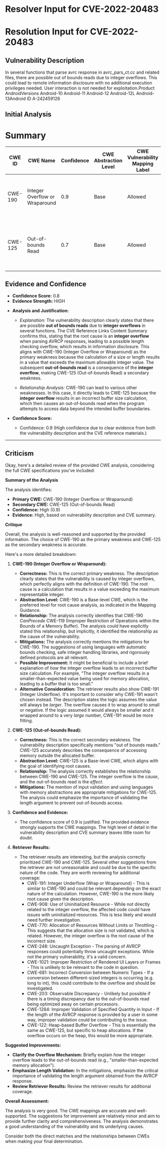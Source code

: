 # Resolver Input for CVE-2022-20483

# Resolution Input for CVE-2022-20483

## Vulnerability Description
In several functions that parse avrc response in avrc_pars_ct.cc and related files, there are possible out of bounds reads due to integer overflows. This could lead to remote information disclosure with no additional execution privileges needed. User interaction is not needed for exploitation.Product AndroidVersions Android-10 Android-11 Android-12 Android-12L Android-13Android ID A-242459126

## Initial Analysis
# Summary
| CWE ID | CWE Name | Confidence | CWE Abstraction Level | CWE Vulnerability Mapping Label | CWE-Vulnerability Mapping Notes |
|---|---|---|---|---|---|
| CWE-190 | Integer Overflow or Wraparound | 0.9 | Base | Allowed | Primary CWE. The **integer overflow** is the root cause of the vulnerability. |
| CWE-125 | Out-of-bounds Read | 0.7 | Base | Allowed | Secondary CWE. The **out-of-bounds read** is a direct consequence of the integer overflow. |

## Evidence and Confidence

*   **Confidence Score:** 0.8
*   **Evidence Strength:** HIGH

- **Analysis and Justification:**  
  - *Explanation:* The vulnerability description clearly states that there are possible **out of bounds reads** due to **integer overflows** in several functions. The CVE Reference Links Content Summary confirms this, stating that the root cause is an **integer overflow** when parsing AVRCP responses, leading to a possible length checking overflow, which results in information disclosure. This aligns with CWE-190 (Integer Overflow or Wraparound) as the primary weakness because the calculation of a size or length results in a value that exceeds the maximum allowable integer value. The subsequent **out-of-bounds read** is a consequence of the **integer overflow**, making CWE-125 (Out-of-bounds Read) a secondary weakness.
  
  - *Relationship Analysis:* CWE-190 can lead to various other weaknesses. In this case, it directly leads to CWE-125 because the **integer overflow** results in an incorrect buffer size calculation, which then causes an out-of-bounds read when the program attempts to access data beyond the intended buffer boundaries.

- **Confidence Score:**  
  - Confidence: 0.9 (High confidence due to clear evidence from both the vulnerability description and the CVE reference materials.)

---

## Criticism
Okay, here's a detailed review of the provided CWE analysis, considering the full CWE specifications you've included:

**Summary of the Analysis**

The analysis identifies:

*   **Primary CWE:** CWE-190 (Integer Overflow or Wraparound)
*   **Secondary CWE:** CWE-125 (Out-of-bounds Read)
*   **Confidence:** High (0.9)
*   **Evidence:** High, based on vulnerability description and CVE summary.

**Critique**

Overall, the analysis is well-reasoned and supported by the provided information.  The choice of CWE-190 as the primary weakness and CWE-125 as the secondary weakness is accurate.

Here's a more detailed breakdown:

1.  **CWE-190 (Integer Overflow or Wraparound):**

    *   **Correctness:** This is the correct primary weakness. The description clearly states that the vulnerability is caused by integer overflows, which perfectly aligns with the definition of CWE-190. The root cause is a calculation that results in a value exceeding the maximum representable integer.
    *   **Abstraction Level:** CWE-190 is a Base-level CWE, which is the preferred level for root cause analysis, as indicated in the Mapping Guidance.
    *   **Relationship:** The analysis correctly identifies that CWE-190 *CanPrecede* CWE-119 (Improper Restriction of Operations within the Bounds of a Memory Buffer). The analysis could have explicitly stated this relationship, but implicitly, it identified the relationship as the cause of the vulnerability.
    *   **Mitigations:** The analysis correctly mentions the mitigations for CWE-190. The suggestions of using languages with automatic bounds checking, safe integer handling libraries, and rigorously defined protocols are all relevant.
    *   **Possible Improvement:** It might be beneficial to include a brief explanation of *how* the integer overflow leads to an incorrect buffer size calculation.  For example, "The integer overflow results in a smaller-than-expected value being used for memory allocation, leading to a buffer that is too small."
    *   **Alternative Consideration:** The retriever results also show CWE-191 (Integer Underflow). It's important to consider why CWE-191 wasn't chosen instead.  The description states the logic assumes the value will always be *larger*. The overflow causes it to wrap around to small or negative. If the logic assumed it would always be smaller and it wrapped around to a very *large* number, CWE-191 would be more fitting.

2.  **CWE-125 (Out-of-bounds Read):**

    *   **Correctness:** This is the correct secondary weakness. The vulnerability description specifically mentions "out of bounds reads."  CWE-125 accurately describes the consequence of accessing memory outside the allocated buffer.
    *   **Abstraction Level:** CWE-125 is a Base-level CWE, which aligns with the goal of identifying root causes.
    *   **Relationship:**  The analysis correctly establishes the relationship between CWE-190 and CWE-125. The integer overflow is the *cause*, and the out-of-bounds read is the *effect*.
    *   **Mitigations:** The mention of input validation and using languages with memory abstractions are appropriate mitigations for CWE-125.  The analysis could emphasize the importance of validating the length argument to prevent out-of-bounds access.

3.  **Confidence and Evidence:**

    *   The confidence score of 0.9 is justified. The provided evidence strongly supports the CWE mappings. The high level of detail in the vulnerability description and CVE summary leaves little room for doubt.

4.  **Retriever Results:**

    *   The retriever results are interesting, but the analysis correctly prioritized CWE-190 and CWE-125. Several other suggestions from the retriever are not unreasonable and could be due to the specific nature of the code. They are worth reviewing for additional coverage:
        *   CWE-191: Integer Underflow (Wrap or Wraparound) - This is similar to CWE-190 and could be relevant depending on the exact nature of the calculation. However, CWE-190 is the more likely root cause given the description.
        *   CWE-908: Use of Uninitialized Resource - While not directly related to the integer overflow, the affected code *could* have issues with uninitialized resources. This is less likely and would need further investigation.
        *   CWE-770: Allocation of Resources Without Limits or Throttling - This suggests that the allocation size is not validated, which is related. However, the integer overflow is the root cause of the incorrect size.
        *   CWE-248: Uncaught Exception - The parsing of AVRCP responses could potentially throw uncaught exceptions. While not the primary vulnerability, it's a valid concern.
        *   CWE-1021: Improper Restriction of Rendered UI Layers or Frames - This is unlikely to be relevant to the code in question.
        *   CWE-681: Incorrect Conversion between Numeric Types - If a conversion between different-sized integers is occurring (e.g. long to int), this could contribute to the overflow and should be investigated.
        *   CWE-203: Observable Discrepancy - Unlikely but possible if there is a timing discrepancy due to the out-of-bounds read being optimized away on certain processors.
        *   CWE-1284: Improper Validation of Specified Quantity in Input - If the length of the AVRCP response is provided by a user in some way, improper validation could be contributing to the issue.
        *   CWE-122: Heap-based Buffer Overflow - This is essentially the same as CWE-125, but specific to heap allocations. If the overflow occurs on the heap, this would be more appropriate.

**Suggested Improvements:**

*   **Clarify the Overflow Mechanism:** Briefly explain *how* the integer overflow leads to the out-of-bounds read (e.g., "smaller-than-expected memory allocation").
*   **Emphasize Length Validation:**  In the mitigations, emphasize the critical importance of validating the length argument obtained from the AVRCP response.
*   **Review Retriever Results:** Review the retriever results for additional coverage.

**Overall Assessment:**

The analysis is very good. The CWE mappings are accurate and well-supported. The suggestions for improvement are relatively minor and aim to provide further clarity and comprehensiveness. The analysis demonstrates a good understanding of the vulnerability and its underlying causes.

Consider both the direct matches and the relationships between CWEs
when making your final determination.
        